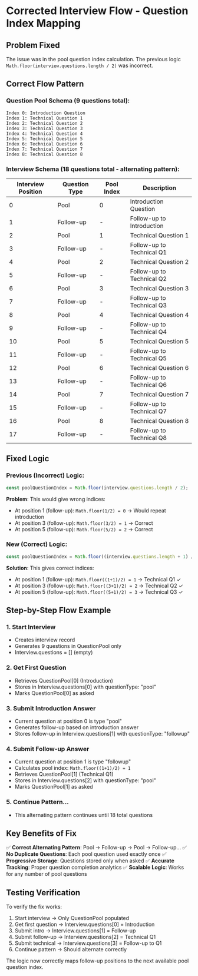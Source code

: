 # Corrected Interview Flow - Question Index Mapping

## Problem Fixed
The issue was in the pool question index calculation. The previous logic `Math.floor(interview.questions.length / 2)` was incorrect.

## Correct Flow Pattern

### Question Pool Schema (9 questions total):
```
Index 0: Introduction Question
Index 1: Technical Question 1
Index 2: Technical Question 2
Index 3: Technical Question 3
Index 4: Technical Question 4
Index 5: Technical Question 5
Index 6: Technical Question 6
Index 7: Technical Question 7
Index 8: Technical Question 8
```

### Interview Schema (18 questions total - alternating pattern):

| Interview Position | Question Type | Pool Index | Description |
|-------------------|---------------|------------|-------------|
| 0 | Pool | 0 | Introduction Question |
| 1 | Follow-up | - | Follow-up to Introduction |
| 2 | Pool | 1 | Technical Question 1 |
| 3 | Follow-up | - | Follow-up to Technical Q1 |
| 4 | Pool | 2 | Technical Question 2 |
| 5 | Follow-up | - | Follow-up to Technical Q2 |
| 6 | Pool | 3 | Technical Question 3 |
| 7 | Follow-up | - | Follow-up to Technical Q3 |
| 8 | Pool | 4 | Technical Question 4 |
| 9 | Follow-up | - | Follow-up to Technical Q4 |
| 10 | Pool | 5 | Technical Question 5 |
| 11 | Follow-up | - | Follow-up to Technical Q5 |
| 12 | Pool | 6 | Technical Question 6 |
| 13 | Follow-up | - | Follow-up to Technical Q6 |
| 14 | Pool | 7 | Technical Question 7 |
| 15 | Follow-up | - | Follow-up to Technical Q7 |
| 16 | Pool | 8 | Technical Question 8 |
| 17 | Follow-up | - | Follow-up to Technical Q8 |

## Fixed Logic

### Previous (Incorrect) Logic:
```javascript
const poolQuestionIndex = Math.floor(interview.questions.length / 2);
```

**Problem**: This would give wrong indices:
- At position 1 (follow-up): `Math.floor(1/2) = 0` → Would repeat introduction
- At position 3 (follow-up): `Math.floor(3/2) = 1` → Correct
- At position 5 (follow-up): `Math.floor(5/2) = 2` → Correct

### New (Correct) Logic:
```javascript
const poolQuestionIndex = Math.floor((interview.questions.length + 1) / 2);
```

**Solution**: This gives correct indices:
- At position 1 (follow-up): `Math.floor((1+1)/2) = 1` → Technical Q1 ✓
- At position 3 (follow-up): `Math.floor((3+1)/2) = 2` → Technical Q2 ✓
- At position 5 (follow-up): `Math.floor((5+1)/2) = 3` → Technical Q3 ✓

## Step-by-Step Flow Example

### 1. Start Interview
- Creates interview record
- Generates 9 questions in QuestionPool only
- Interview.questions = [] (empty)

### 2. Get First Question
- Retrieves QuestionPool[0] (Introduction)
- Stores in Interview.questions[0] with questionType: "pool"
- Marks QuestionPool[0] as asked

### 3. Submit Introduction Answer
- Current question at position 0 is type "pool"
- Generates follow-up based on introduction answer
- Stores follow-up in Interview.questions[1] with questionType: "followup"

### 4. Submit Follow-up Answer
- Current question at position 1 is type "followup"
- Calculates pool index: `Math.floor((1+1)/2) = 1`
- Retrieves QuestionPool[1] (Technical Q1)
- Stores in Interview.questions[2] with questionType: "pool"
- Marks QuestionPool[1] as asked

### 5. Continue Pattern...
- This alternating pattern continues until 18 total questions

## Key Benefits of Fix

✅ **Correct Alternating Pattern**: Pool → Follow-up → Pool → Follow-up...
✅ **No Duplicate Questions**: Each pool question used exactly once
✅ **Progressive Storage**: Questions stored only when asked
✅ **Accurate Tracking**: Proper question completion analytics
✅ **Scalable Logic**: Works for any number of pool questions

## Testing Verification

To verify the fix works:
1. Start interview → Only QuestionPool populated
2. Get first question → Interview.questions[0] = Introduction
3. Submit intro → Interview.questions[1] = Follow-up
4. Submit follow-up → Interview.questions[2] = Technical Q1
5. Submit technical → Interview.questions[3] = Follow-up to Q1
6. Continue pattern → Should alternate correctly

The logic now correctly maps follow-up positions to the next available pool question index.